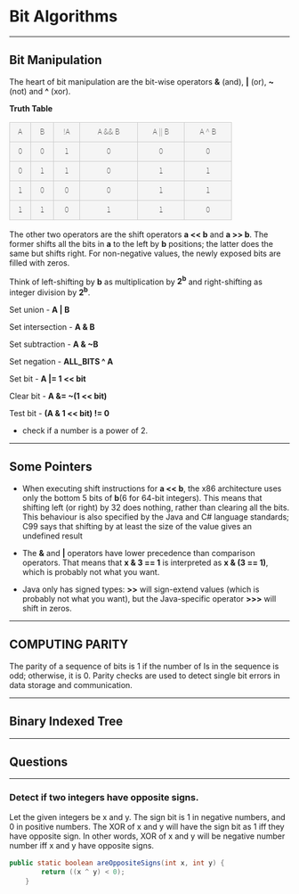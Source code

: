 # Bit Algorithms
---

## Bit Manipulation

The heart of bit manipulation are the bit-wise operators **&** (and), **|** (or), **~** (not) and **^** (xor). 

**Truth Table**

![bit_truth_table](./_image/bit_truth_table.PNG)

The other two operators are the shift operators **a << b** and **a >> b**. The former shifts all the bits in **a** to the left by **b** positions; the latter does the same but shifts right. For non-negative values, the newly exposed bits are filled with zeros.

Think of left-shifting by **b** as multiplication by **2<sup>b</sup>** and right-shifting as integer division by **2<sup>b</sup>**. 

Set union - **A | B**

Set intersection - **A & B**

Set subtraction - **A & ~B**

Set negation - **ALL_BITS ^ A**

Set bit - **A |= 1 << bit**

Clear bit - **A &= ~(1 << bit)**

Test bit - **(A & 1 << bit) != 0**

- check if a number is a power of 2.

---

## Some Pointers

- When executing shift instructions for **a << b**, the x86 architecture uses only the bottom 5 bits of **b**(6 for 64-bit integers). This means that shifting left (or right) by 32 does nothing, rather than clearing all the bits. This behaviour is also specified by the Java and C# language standards; C99 says that shifting by at least the size of the value gives an undefined result

- The **&** and **|** operators have lower precedence than comparison operators. That means that **x & 3 == 1** is interpreted as **x & (3 == 1)**, which is probably not what you want.

- Java only has signed types: **>>** will sign-extend values (which is probably not what you want), but the Java-specific operator **>>>** will shift in zeros.

---

## COMPUTING PARITY

The parity of a sequence of bits is 1 if the number of Is in the sequence is odd; otherwise, it is 0. Parity checks are used to detect single bit errors in data storage and communication.


---

## Binary Indexed Tree


---

## Questions
---

### Detect if two integers have opposite signs.
	
Let the given integers be x and y. The sign bit is 1 in negative numbers, and 0 in positive numbers. The XOR of x and y will have the sign bit as 1 iff they have opposite sign. In other words, XOR of x and y will be negative number number iff x and y have opposite signs. 	
	
```java
public static boolean areOppositeSigns(int x, int y) {
		return ((x ^ y) < 0);
	}
```	

